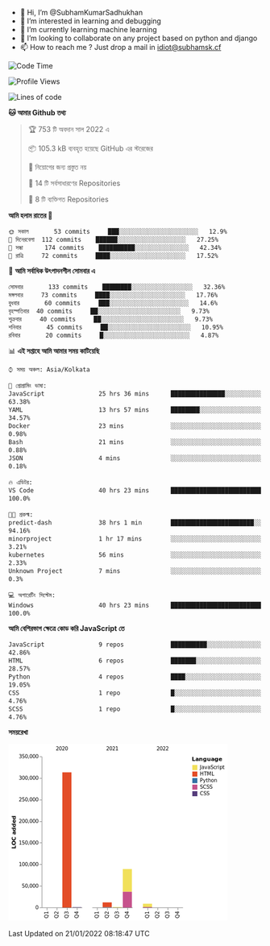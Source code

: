 - 👋 Hi, I’m @SubhamKumarSadhukhan
- 👀 I’m interested in learning and debugging
- 🌱 I’m currently learning machine learning
- 💞️ I’m looking to collaborate on any project based on python and django
- 📫 How to reach me ?
      Just drop a mail in idiot@subhamsk.cf

<!---
SubhamKumarSadhukhan/SubhamKumarSadhukhan is a ✨ special ✨ repository because its `README.md` (this file) appears on your GitHub profile.
You can click the Preview link to take a look at your changes.
--->


<!--START_SECTION:waka-->
![Code Time](http://img.shields.io/badge/Code%20Time-113%20hrs%2055%20mins-blue)

![Profile Views](http://img.shields.io/badge/%E0%A6%AA%E0%A7%8D%E0%A6%B0%E0%A7%8B%E0%A6%AB%E0%A6%BE%E0%A6%87%E0%A6%B2%20%E0%A6%A6%E0%A6%B0%E0%A7%8D%E0%A6%B6%E0%A6%A8-6-blue)

![Lines of code](https://img.shields.io/badge/%E0%A6%B9%E0%A7%8D%E0%A6%AF%E0%A6%BE%E0%A6%B2%E0%A7%8B%20%E0%A6%93%E0%A6%AF%E0%A6%BC%E0%A6%BE%E0%A6%B0%E0%A7%8D%E0%A6%B2%E0%A7%8D%E0%A6%A1%20%E0%A6%A5%E0%A7%87%E0%A6%95%E0%A7%87%20%E0%A6%86%E0%A6%AE%E0%A6%BF%20%E0%A6%B2%E0%A6%BF%E0%A6%96%E0%A7%87%E0%A6%9B%E0%A6%BF-425%20Thousand%20%E0%A6%95%E0%A7%8B%E0%A6%A1%E0%A7%87%E0%A6%B0%20%E0%A6%B2%E0%A6%BE%E0%A6%87%E0%A6%A8-blue)

**🐱 আমার Github তথ্য** 

> 🏆 753 টি অবদান সাল 2022 এ
 > 
> 📦 105.3 kB ব্যবহৃত হয়েছে GitHub এর স্টরেজের 
 > 
> 🚫 নিয়োগের জন্য প্রস্তুত নয়
 > 
> 📜 14 টি সর্বসাধারণের Repositories 
 > 
> 🔑 8 টি ব্যক্তিগত Repositories  
 > 
**আমি হলাম রাতের 🦉** 

```text
🌞 সকাল       53 commits     ███░░░░░░░░░░░░░░░░░░░░░░   12.9% 
🌆 দিনেরবেলা  112 commits    ██████░░░░░░░░░░░░░░░░░░░   27.25% 
🌃 সন্ধা      174 commits    ██████████░░░░░░░░░░░░░░░   42.34% 
🌙 রাত্রি     72 commits     ████░░░░░░░░░░░░░░░░░░░░░   17.52%

```
📅 **আমি সর্বাধিক উৎপাদনশীল সোমবার এ** 

```text
সোমবার       133 commits    ████████░░░░░░░░░░░░░░░░░   32.36% 
মঙ্গলবার     73 commits     ████░░░░░░░░░░░░░░░░░░░░░   17.76% 
বুধবার       60 commits     ███░░░░░░░░░░░░░░░░░░░░░░   14.6% 
বৃহস্পতিবার  40 commits     ██░░░░░░░░░░░░░░░░░░░░░░░   9.73% 
শুক্রবার     40 commits     ██░░░░░░░░░░░░░░░░░░░░░░░   9.73% 
শনিবার       45 commits     ██░░░░░░░░░░░░░░░░░░░░░░░   10.95% 
রবিবার       20 commits     █░░░░░░░░░░░░░░░░░░░░░░░░   4.87%

```


📊 **এই সপ্তাহে আমি আমার সময় কাটিয়েছি** 

```text
⌚︎ সময় অঞ্চল: Asia/Kolkata

💬 প্রোগ্রামিং ভাষা: 
JavaScript               25 hrs 36 mins      ███████████████░░░░░░░░░░   63.38% 
YAML                     13 hrs 57 mins      ████████░░░░░░░░░░░░░░░░░   34.57% 
Docker                   23 mins             ░░░░░░░░░░░░░░░░░░░░░░░░░   0.98% 
Bash                     21 mins             ░░░░░░░░░░░░░░░░░░░░░░░░░   0.88% 
JSON                     4 mins              ░░░░░░░░░░░░░░░░░░░░░░░░░   0.18%

🔥 এডিটর: 
VS Code                  40 hrs 23 mins      █████████████████████████   100.0%

🐱‍💻 প্রকল্ম: 
predict-dash             38 hrs 1 min        ███████████████████████░░   94.16% 
minorproject             1 hr 17 mins        ░░░░░░░░░░░░░░░░░░░░░░░░░   3.21% 
kubernetes               56 mins             ░░░░░░░░░░░░░░░░░░░░░░░░░   2.33% 
Unknown Project          7 mins              ░░░░░░░░░░░░░░░░░░░░░░░░░   0.3%

💻 অপারেটিং সিস্টেম: 
Windows                  40 hrs 23 mins      █████████████████████████   100.0%

```

**আমি বেশিরভাগ ক্ষেত্রে কোড করি JavaScript তে** 

```text
JavaScript               9 repos             ██████████░░░░░░░░░░░░░░░   42.86% 
HTML                     6 repos             ███████░░░░░░░░░░░░░░░░░░   28.57% 
Python                   4 repos             ████░░░░░░░░░░░░░░░░░░░░░   19.05% 
CSS                      1 repo              █░░░░░░░░░░░░░░░░░░░░░░░░   4.76% 
SCSS                     1 repo              █░░░░░░░░░░░░░░░░░░░░░░░░   4.76%

```


**সময়রেখা**

![Chart not found](https://raw.githubusercontent.com/SubhamKumarSadhukhan/SubhamKumarSadhukhan/main/charts/bar_graph.png) 


 Last Updated on 21/01/2022 08:18:47 UTC
<!--END_SECTION:waka-->
